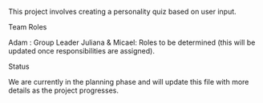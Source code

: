 This project involves creating a personality quiz based on user input.

Team Roles

Adam : Group Leader
Juliana & Micael: Roles to be determined (this will be updated once responsibilities are assigned).


Status

We are currently in the planning phase and will update this file with more details as the project progresses.